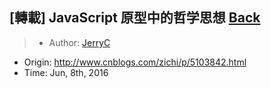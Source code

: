 ## [轉載] JavaScript 原型中的哲学思想 [Back](./../post.md)

> - Author: [JerryC](huang-jerryc.com)
- Origin: http://www.cnblogs.com/zichi/p/5103842.html
- Time: Jun, 8th, 2016
